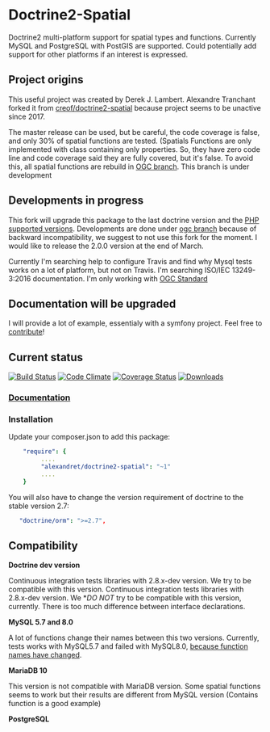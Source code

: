 # Doctrine2-Spatial
Doctrine2 multi-platform support for spatial types and functions. 
Currently MySQL and PostgreSQL with PostGIS are supported. 
Could potentially add support for other platforms if an interest is expressed.

## Project origins
This useful project was created by Derek J. Lambert. 
Alexandre Tranchant forked it from [creof/doctrine2-spatial](https://github.com/creof/doctrine2-spatial) 
because project seems to be unactive since 2017.

The master release can be used, but be careful, the code coverage is false, and only 30% of spatial functions are tested. (Spatials Functions are only implemented with class containing only properties. So, they have zero code line and code coverage said they are fully covered, but it's false. To avoid this, all spatial functions are rebuild in [OGC branch](https://github.com/Alexandre-T/doctrine2-spatial/tree/ogc). This branch is under development

## Developments in progress
This fork will upgrade this package to the last doctrine version and the [PHP supported versions](https://www.php.net/supported-versions.php). Developments are done under [ogc branch](https://github.com/Alexandre-T/doctrine2-spatial/tree/ogc) because of backward incompatibility, we suggest to not use this fork for the moment. I would like to release the 2.0.0 version at the end of March.

Currently I'm searching help to configure Travis and find why Mysql tests works on a lot of platform, but not on Travis. I'm searching ISO/IEC 13249-3:2016 documentation. I'm only working with [OGC Standard](https://www.ogc.org/standards/sfs)


## Documentation will be upgraded 

I will provide a lot of example, essentialy with a symfony project.
Feel free to [contribute](./CONTRIBUTING.md)!

## Current status
[![Build Status](https://travis-ci.org/Alexandre-T/doctrine2-spatial.svg?branch=master)](https://travis-ci.org/Alexandre-T/doctrine2-spatial)
[![Code Climate](https://codeclimate.com/github/Alexandre-T/doctrine2-spatial/badges/gpa.svg)](https://codeclimate.com/github/Alexandre-T/doctrine2-spatial)
[![Coverage Status](https://coveralls.io/repos/Alexandre-T/doctrine2-spatial/badge.svg?branch=master&service=github)](https://coveralls.io/github/Alexandre-T/doctrine2-spatial?branch=master)
[![Downloads](https://img.shields.io/packagist/dm/Alexandre-T/doctrine2-spatial.svg)](https://packagist.org/packages/Alexandre-T/doctrine2-spatial)

### [Documentation](./doc/index.md)

### Installation

Update your composer.json to add this package:
```yaml
    "require": {
         ....
         "alexandret/doctrine2-spatial": "~1"
         ....
    }
```

You will also have to change the version requirement of doctrine to the stable version 2.7:
```yaml
   "doctrine/orm": ">=2.7",
```

Compatibility
-------------

**Doctrine dev version**

Continuous integration tests libraries with 2.8.x-dev version. We try to be compatible with this version.
Continuous integration tests libraries with 2.8.x-dev version. We **DO NOT* try to be compatible with this version, 
currently. There is too much difference between interface declarations.

**MySQL 5.7 and 8.0**

A lot of functions change their names between this two versions. Currently, tests works with MySQL5.7 and 
failed with MySQL8.0, [because function names have 
changed](https://stackoverflow.com/questions/60377271/why-some-spatial-functions-does-not-exists-on-my-mysql-server).

**MariaDB 10**

This version is not compatible with MariaDB version. Some spatial functions seems to work but their results are 
different from MySQL version (Contains function is a good example)

**PostgreSQL**

 
 
